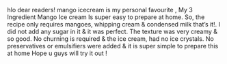  hlo dear readers!
 mango icecream is my personal favourite , My 3 Ingredient Mango Ice cream Is super easy to prepare at home. So, the recipe only requires mangoes, whipping cream & condensed milk that’s it!. I did not add any sugar in it & it was perfect. The texture was very creamy & so good. No churning is required & the ice cream, had no ice crystals. No preservatives or emulsifiers were added & it is super simple to prepare this at home
 Hope u guys will try it out !
 